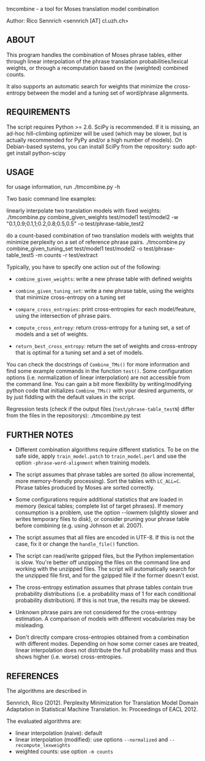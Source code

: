 tmcombine - a tool for Moses translation model combination

Author: Rico Sennrich <sennrich [AT] cl.uzh.ch>

ABOUT
-----

This program handles the combination of Moses phrase tables, either through
linear interpolation of the phrase translation probabilities/lexical weights,
or through a recomputation based on the (weighted) combined counts.

It also supports an automatic search for weights that minimize the cross-entropy
between the model and a tuning set of word/phrase alignments.


REQUIREMENTS
------------

The script requires Python >= 2.6.
SciPy is recommended. If it is missing, an ad-hoc hill-climbing optimizer will be used (which may be slower, but is actually recommended for PyPy and/or a high number of models).
On Debian-based systems, you can install SciPy from the repository:
    sudo apt-get install python-scipy


USAGE
-----

for usage information, run
    ./tmcombine.py -h

Two basic command line examples:

linearly interpolate two translation models with fixed weights:
    ./tmcombine.py combine_given_weights test/model1 test/model2 -w "0.1,0.9;0.1,1;0.2,0.8;0.5,0.5" -o test/phrase-table_test2

do a count-based combination of two translation models with weights that minimize perplexity on a set of reference phrase pairs.
    ./tmcombine.py combine_given_tuning_set test/model1 test/model2 -o test/phrase-table_test5 -m counts -r test/extract

Typically, you have to specify one action out of the following:

 - `combine_given_weights`: write a new phrase table with defined weights

 - `combine_given_tuning_set`: write a new phrase table, using the weights that minimize cross-entropy on a tuning set

 - `compare_cross_entropies`: print cross-entropies for each model/feature, using the intersection of phrase pairs.

 - `compute_cross_entropy`: return cross-entropy for a tuning set, a set of models and a set of weights.

 - `return_best_cross_entropy`: return the set of weights and cross-entropy that is optimal for a tuning set and a set of models.

You can check the docstrings of `Combine_TMs()` for more information and find some example commands in the function `test()`.
Some configuration options (i.e. normalization of linear interpolation) are not accessible from the command line.
You can gain a bit more flexibility by writing/modifying python code that initializes `Combine_TMs()` with your desired arguments, or by just fiddling with the default values in the script.

Regression tests (check if the output files (`test/phrase-table_testN`) differ from the files in the repositorys):
    ./tmcombine.py test

FURTHER NOTES
-------------

 - Different combination algorithms require different statistics. To be on the safe side, apply `train_model.patch` to `train_model.perl` and use the option `-phrase-word-alignment` when training models.

 - The script assumes that phrase tables are sorted (to allow incremental, more memory-friendly processing). Sort the tables with `LC_ALL=C`. Phrase tables produced by Moses are sorted correctly.

 - Some configurations require additional statistics that are loaded in memory (lexical tables; complete list of target phrases). 
   If memory consumption is a problem, use the option --lowmem (slightly slower and writes temporary files to disk), or consider pruning your phrase table before combining (e.g. using Johnson et al. 2007).

 - The script assumes that all files are encoded in UTF-8. If this is not the case, fix it or change the `handle_file()` function.

 - The script can read/write gzipped files, but the Python implementation is slow. You're better off unzipping the files on the command line and working with the unzipped files. The script will automatically search for the unzipped file first, and for the gzipped file if the former doesn't exist.

 - The cross-entropy estimation assumes that phrase tables contain true probability distributions (i.e. a probability mass of 1 for each conditional probability distribution). If this is not true, the results may be skewed.

 - Unknown phrase pairs are not considered for the cross-entropy estimation. A comparison of models with different vocabularies may be misleading.

 - Don't directly compare cross-entropies obtained from a combination with different modes. Depending on how some corner cases are treated, linear interpolation does not distribute the full probability mass and thus shows higher (i.e. worse) cross-entropies.


REFERENCES
----------

The algorithms are described in

Sennrich, Rico (2012). Perplexity Minimization for Translation Model Domain Adaptation in Statistical Machine Translation. In: Proceedings of EACL 2012.

The evaluated algorithms are:

 - linear interpolation (naive): default
 - linear interpolation (modified): use options `--normalized` and `--recompute_lexweights`
 - weighted counts: use option `-m counts`
